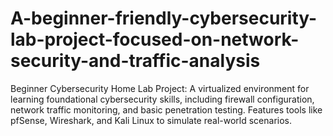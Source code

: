 # A-beginner-friendly-cybersecurity-lab-project-focused-on-network-security-and-traffic-analysis
Beginner Cybersecurity Home Lab Project: A virtualized environment for learning foundational cybersecurity skills, including firewall configuration, network traffic monitoring, and basic penetration testing. Features tools like pfSense, Wireshark, and Kali Linux to simulate real-world scenarios.
